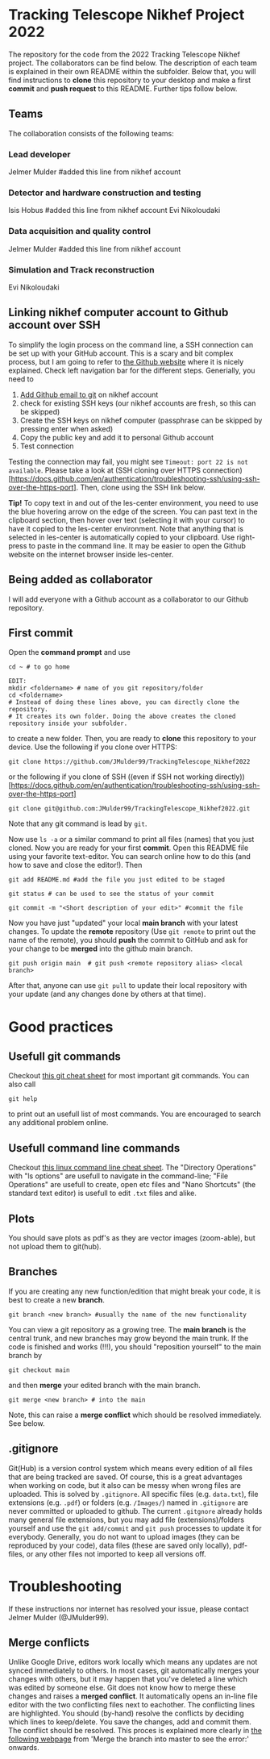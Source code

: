 # Tracking Telescope Nikhef Project 2022
The repository for the code from the 2022 Tracking Telescope Nikhef project. The collaborators can be find below. The description of each team is explained in their own README within the subfolder. Below that, you will find instructions to **clone** this repository to your desktop and make a first **commit** and **push request** to this README. Further tips follow below.  

## Teams
The collaboration consists of the following teams:

### Lead developer 
Jelmer Mulder #added this line from nikhef account

### Detector and hardware construction and testing
Isis Hobus  #added this line from nikhef account
Evi Nikoloudaki
### Data acquisition and quality control
Jelmer Mulder #added this line from nikhef account

### Simulation and Track reconstruction
Evi Nikoloudaki
## Linking nikhef computer account to Github account over SSH
To simplify the login process on the command line, a SSH connection can be set up with your GitHub account. This is a scary and bit complex process, but I am going to refer to [the Github website](https://docs.github.com/en/authentication/connecting-to-github-with-ssh/about-ssh) where it is nicely explained. Check left navigation bar for the different steps. Generially, you need to
1) [Add Github email to git](https://docs.github.com/en/account-and-profile/setting-up-and-managing-your-github-user-account/managing-email-preferences/setting-your-commit-email-address) on nikhef account
2) check for existing SSH keys (our nikhef accounts are fresh, so this can be skipped)
3) Create the SSH keys on nikhef computer (passphrase can be skipped by pressing enter when asked)
4) Copy the public key and add it to personal Github account
5) Test connection

Testing the connection may fail, you might see `Timeout: port 22 is not available`. Please take a look at (SSH cloning over HTTPS connection)[https://docs.github.com/en/authentication/troubleshooting-ssh/using-ssh-over-the-https-port]. Then, clone using the SSH link below.

**Tip!** To copy text in and out of the les-center environment, you need to use the blue hovering arrow on the edge of the screen. You can past text in the clipboard section, then hover over text (selecting it with your cursor) to have it copied to the les-center environment. Note that anything that is selected in  les-center is automatically copied to your clipboard. Use right-press to paste in the command line. It may be easier to open the Github website on the internet browser inside les-center. 

## Being added as collaborator
I will add everyone with a Github account as a collaborator to our Github repository. 

## First commit
Open the **command prompt** and use 
```
cd ~ # to go home

EDIT:
mkdir <foldername> # name of you git repository/folder
cd <foldername>
# Instead of doing these lines above, you can directly clone the repository. 
# It creates its own folder. Doing the above creates the cloned repository inside your subfolder. 
```
to create a new folder. Then, you are ready to **clone** this repository to your device. Use the following if you clone over HTTPS:
```
git clone https://github.com/JMulder99/TrackingTelescope_Nikhef2022
```
or the following if you clone of SSH ((even if SSH not working directly))[https://docs.github.com/en/authentication/troubleshooting-ssh/using-ssh-over-the-https-port]
```
git clone git@github.com:JMulder99/TrackingTelescope_Nikhef2022.git
```
Note that any git command is lead by `git`.

Now use `ls -a` or a similar command to print all files (names) that you just cloned. Now you are ready for your first **commit**. Open this README file using your favorite text-editor. You can search online how to do this (and how to save and close the editor!). Then 
```
git add README.md #add the file you just edited to be staged

git status # can be used to see the status of your commit

git commit -m "<Short description of your edit>" #commit the file
```
Now you have just "updated" your local **main branch** with your latest changes. To update the **remote** repository (Use `git remote` to print out the name of the remote), you should **push** the commit to GitHub and ask for your change to be **merged** into the github main branch.
```
git push origin main  # git push <remote repository alias> <local branch>
```
After that, anyone can use `git pull` to update their local repository with your update (and any changes done by others at that time). 

# Good practices
## Usefull git commands
Checkout [this git cheat sheet](https://education.github.com/git-cheat-sheet-education.pdf) for most important git commands. You can also call 
```
git help
```
to print out an usefull list of most commands. You are encouraged to search any additional problem online. 

## Usefull command line commands
Checkout [this linux command line cheat sheet](https://cheatography.com/davechild/cheat-sheets/linux-command-line/). The "Directory Operations" with "ls options" are usefull to navigate in the command-line; "File Operations" are usefull to create, open etc files and "Nano Shortcuts" (the standard text editor) is usefull to edit `.txt` files and alike. 

## Plots
You should save plots as pdf's as they are vector images (zoom-able), but not upload them to git(hub). 

## Branches
If you are creating any new function/edition that might break your code, it is best to create a new **branch**.
```
git branch <new branch> #usually the name of the new functionality
```
You can view a git repository as a growing tree. The **main branch** is the central trunk, and new branches may grow beyond the main trunk. If the code is finished and works (!!!), you should "reposition yourself" to the main branch by
```
git checkout main
```
and then **merge** your edited branch with the main branch.
```
git merge <new branch> # into the main
```
Note, this can raise a **merge conflict** which should be resolved immediately. See below. 

## .gitignore
Git(Hub) is a version control system which means every edition of all files that are being tracked are saved. Of course, this is a great advantages when working on code, but it also can be messy when wrong files are uploaded. This is solved by `.gitignore`. All specific files (e.g. `data.txt`), file extensions (e.g. `.pdf`) or folders (e.g. `/Images/`) named in `.gitignore` are never committed or uploaded to github. The current `.gitgnore` already holds many general file extensions, but you may add file (extensions)/folders yourself and use the `git add/commit` and `git push` processes to update it for everybody. Generally, you do not want to upload images (they can be reproduced by your code), data files (these are saved only locally), pdf-files, or any other files not imported to keep all versions off. 

# Troubleshooting
If these instructions nor internet has resolved your issue, please contact Jelmer Mulder (@JMulder99).

## Merge conflicts
Unlike Google Drive, editors work locally which means any updates are not synced immediately to others. In most cases, git automatically merges your changes with others, but it may happen that you've deleted a line which was edited by someone else. Git does not know how to merge these changes and raises a **merged conflict**. It automatically opens an in-line file editor with the two conflicting files next to eachother. The conflicting lines are highlighted. You should (by-hand) resolve the conflicts by deciding which lines to keep/delete. You save the changes, add and commit them. The conflict should be resolved. This proces is explained more clearly in [the following webpage](https://opensource.com/article/20/4/git-merge-conflict) from 'Merge the branch into master to see the error:' onwards. 
